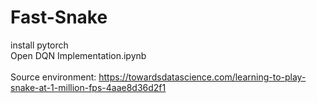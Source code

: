 # Fast-Snake
install pytorch
<br/>
Open DQN Implementation.ipynb
<br/>
<br/>
Source environment:
<href>https://towardsdatascience.com/learning-to-play-snake-at-1-million-fps-4aae8d36d2f1</href>
